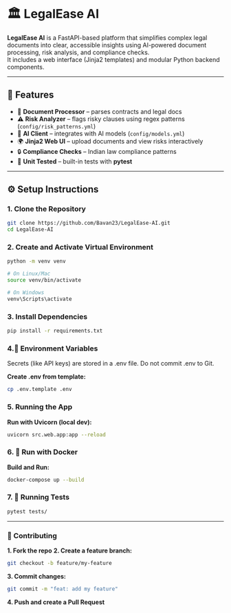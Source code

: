 # 🏛️ LegalEase AI

**LegalEase AI** is a FastAPI-based platform that simplifies complex legal documents into clear, accessible insights using AI-powered document processing, risk analysis, and compliance checks.  
It includes a web interface (Jinja2 templates) and modular Python backend components.

---

## 📜 Features

- 📑 **Document Processor** – parses contracts and legal docs  
- ⚠️ **Risk Analyzer** – flags risky clauses using regex patterns (`config/risk_patterns.yml`)  
- 🧠 **AI Client** – integrates with AI models (`config/models.yml`)  
- 🌍 **Jinja2 Web UI** – upload documents and view risks interactively  
- 🔒 **Compliance Checks** – Indian law compliance patterns  
- 🧪 **Unit Tested** – built-in tests with **pytest**

---

## ⚙️ Setup Instructions

### 1. Clone the Repository
```bash
git clone https://github.com/Bavan23/LegalEase-AI.git
cd LegalEase-AI
```

### 2. Create and Activate Virtual Environment
```bash
python -m venv venv

# On Linux/Mac
source venv/bin/activate

# On Windows
venv\Scripts\activate
```

### 3. Install Dependencies
```bash
pip install -r requirements.txt
```

### 4.🔑 Environment Variables
Secrets (like API keys) are stored in a .env file.
Do not commit .env to Git.

**Create .env from template:**
```bash
cp .env.template .env
```
### 5. Running the App
**Run with Uvicorn (local dev):**
```bash
uvicorn src.web.app:app --reload
```

### 6. 🐳 Run with Docker
**Build and Run:**
```bash
docker-compose up --build
```

### 7. 🧪 Running Tests
```bash
pytest tests/
```
---
### 🤝 Contributing
**1. Fork the repo**
**2. Create a feature branch:**
```bash
git checkout -b feature/my-feature
```
**3. Commit changes:**
```bash
git commit -m "feat: add my feature"
```
**4. Push and create a Pull Request**


